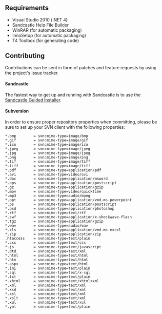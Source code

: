 ## Requirements ##

  * Visual Studio 2010 (.NET 4)
  * Sandcastle Help File Builder
  * WinRAR (for automatic packaging)
  * InnoSetup (for automatic packaging)
  * T4 Toolbox (for generating code)

## Contributing ##

Contributions can be sent in form of patches and feature requests by using the project's issue tracker.

#### Sandcastle ####

The fastest way to get up and running with Sandcastle is to use the [Sandcastle Guided Installer](http://sandcastlestyles.codeplex.com/releases/view/86091).

#### Subversion ####

In order to ensure proper repository properties when committing, please be sure to set up your SVN client with the following properties:

```
*.bmp        = svn:mime-type=image/bmp
*.gif        = svn:mime-type=image/gif
*.ico        = svn:mime-type=image/ico
*.jpeg       = svn:mime-type=image/jpeg
*.jpg        = svn:mime-type=image/jpeg
*.png        = svn:mime-type=image/png
*.tif        = svn:mime-type=image/tiff
*.tiff       = svn:mime-type=image/tiff
*.pdf        = svn:mime-type=application/pdf
*.avi        = svn:mime-type=video/avi
*.doc        = svn:mime-type=application/msword
*.eps        = svn:mime-type=application/postscript
*.gz         = svn:mime-type=application/gzip
*.mov        = svn:mime-type=video/quicktime
*.mp3        = svn:mime-type=audio/mpeg
*.ppt        = svn:mime-type=application/vnd.ms-powerpoint
*.ps         = svn:mime-type=application/postscript
*.psd        = svn:mime-type=application/photoshop
*.rtf        = svn:mime-type=text/rtf
*.swf        = svn:mime-type=application/x-shockwave-flash
*.tgz        = svn:mime-type=application/gzip
*.wav        = svn:mime-type=audio/wav
*.xls        = svn:mime-type=application/vnd.ms-excel
*.zip        = svn:mime-type=application/zip
.htaccess    = svn:mime-type=text/plain
*.css        = svn:mime-type=text/css
*.js         = svn:mime-type=text/javascript
*.dtd        = svn:mime-type=text/xml
*.html       = svn:mime-type=text/html
*.htm        = svn:mime-type=text/html
*.aspx       = svn:mime-type=text/html
*.ini        = svn:mime-type=text/plain
*.sql        = svn:mime-type=text/x-sql
*.txt        = svn:mime-type=text/plain
*.xhtml      = svn:mime-type=text/xhtml+xml
*.xml        = svn:mime-type=text/xml
*.xsd        = svn:mime-type=text/xml
*.xsl        = svn:mime-type=text/xml
*.xslt       = svn:mime-type=text/xml
*.xul        = svn:mime-type=text/xul
*.yml        = svn:mime-type=text/plain
```